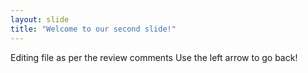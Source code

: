 ```yaml
---
layout: slide
title: "Welcome to our second slide!"
---
```

Editing file as per the review comments
Use the left arrow to go back!
